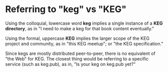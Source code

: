 # Referring to "keg" vs "KEG"

Using the colloquial, lowercase word **keg** implies a single instance of a **KEG directory**, as in "I need to make a keg for that book content eventually."

Using the formal, uppercase **KEG** implies the larger scope of the KEG project and community, as in "this KEG meetup"; or "the KEG specification."

Since kegs are mostly distributed peer-to-peer, there is no equivalent of "the Web" for KEG. The closest thing would be referring to a specific service (such as keg.pub), as in, "Is your keg on keg.pub yet?"

